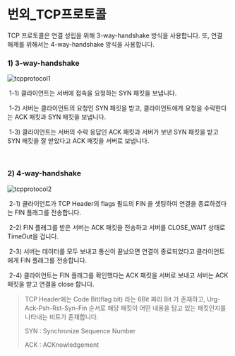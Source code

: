 # 번외_TCP프로토콜

TCP 프로토콜은 연결 성립을 위해 3-way-handshake 방식을 사용합니다. 또, 연결 해제를 위해서는 4-way-handshake 방식을 사용합니다. 

### 1) 3-way-handshake

![tcpprotocol1](https://user-images.githubusercontent.com/59816811/114971611-a8047400-9eb7-11eb-9f61-8101fc504fd7.png)

​	1-1) 클라이언트는 서버에 접속을 요청하는 SYN 패킷을 보냅니다.

​	1-2) 서버는 클라이언트의 요청인 SYN 패킷을 받고, 클라이언트에게 요청을 수락한다는 ACK 패킷과 SYN 패킷을 보냅니다.

​	1-3) 클라이언트는 서버의 수락 응답인 ACK 패킷과 서버가 보낸 SYN 패킷을 받고 SYN 패킷을 잘 받았다고 ACK 패킷을 서버로 보냅니다.

<br>

### 2) 4-way-handshake

![tcpprotocol2](https://user-images.githubusercontent.com/59816811/114971873-3a0c7c80-9eb8-11eb-8d13-8dab66570768.png)

​	2-1) 클라이언트가 TCP Header의 flags 필드의 FIN 을 셋팅하여 연결을 종료하겠다는 FIN 플래그를 전송합니다.

​	2-2) FIN 플래그를 받은 서버는 ACK 패킷을 전송하고 서버를 CLOSE_WAIT 상태로 TimeOut을 겁니다.

​	2-3) 서버는 데이터를 모두 보내고 통신이 끝났으면 연결이 종료되었다고 클라이언트에게 FIN 플래그를 전송합니다.

​	2-4) 클라이언트는 FIN 플래그를 확인했다는 ACK 패킷을 서버로 보내고 서버는 ACK 패킷을 받고 연결을 close 합니다.

> TCP Header에는 Code Bit(flag bit) 라는 6Bit 짜리 Bit 가 존재하고, Urg-Ack-Psh-Rst-Syn-Fin 순서로 해당 패킷이 어떤 내용을 담고 있는 패킷인지를 나타내는 비트가 존재합니다.
>
> SYN : Synchronize Sequence Number
>
> ACK : ACKnowledgement

<br>

